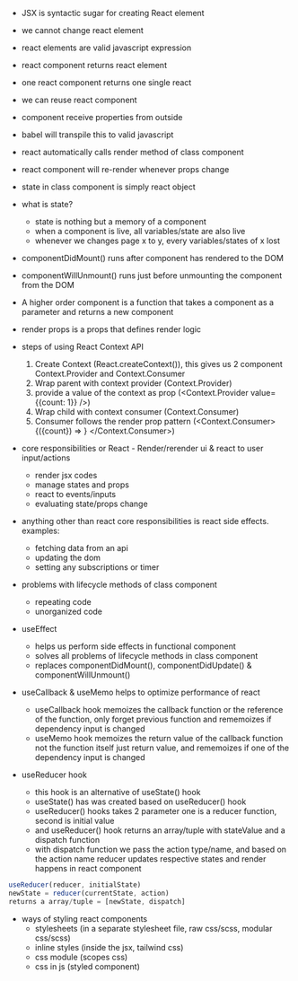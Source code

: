 - JSX is syntactic sugar for creating React element
- we cannot change react element
- react elements are valid javascript expression
- react component returns react element
- one react component returns one single react
- we can reuse react component
- component receive properties from outside
- babel will transpile this to valid javascript
- react automatically calls render method of class component
- react component will re-render whenever props change
- state in class component is simply react object

- what is state?

  - state is nothing but a memory of a component
  - when a component is live, all variables/state are also live
  - whenever we changes page x to y, every variables/states of x lost

- componentDidMount() runs after component has rendered to the DOM
- componentWillUnmount() runs just before unmounting the component from the DOM
- A higher order component is a function that takes a component as a parameter and returns a new component
- render props is a props that defines render logic

- steps of using React Context API

  1. Create Context (React.createContext()), this gives us 2 component Context.Provider and Context.Consumer
  2. Wrap parent with context provider (Context.Provider)
  3. provide a value of the context as prop (<Context.Provider value={{count: 1}} />)
  4. Wrap child with context consumer (Context.Consumer)
  5. Consumer follows the render prop pattern (<Context.Consumer> {({count}) => <ClickCounter count={count} /> } </Context.Consumer>)

- core responsibilities or React - Render/rerender ui & react to user input/actions
  - render jsx codes
  - manage states and props
  - react to events/inputs
  - evaluating state/props change
- anything other than react core responsibilities is react side effects. examples:
  - fetching data from an api
  - updating the dom
  - setting any subscriptions or timer
- problems with lifecycle methods of class component
  - repeating code
  - unorganized code
- useEffect

  - helps us perform side effects in functional component
  - solves all problems of lifecycle methods in class component
  - replaces componentDidMount(), componentDidUpdate() & componentWillUnmount()

- useCallback & useMemo helps to optimize performance of react

  - useCallback hook memoizes the callback function or the reference of the function, only forget previous function and rememoizes if dependency input is changed
  - useMemo hook memoizes the return value of the callback function not the function itself just return value, and rememoizes if one of the dependency input is changed

- useReducer hook
  - this hook is an alternative of useState() hook
  - useState() has was created based on useReducer() hook
  - useReducer() hooks takes 2 parameter one is a reducer function, second is initial value
  - and useReducer() hook returns an array/tuple with stateValue and a dispatch function
  - with dispatch function we pass the action type/name, and based on the action name reducer updates respective states and render happens in react component

```javascript
useReducer(reducer, initialState)
newState = reducer(currentState, action)
returns a array/tuple = [newState, dispatch]
```

- ways of styling react components
  - stylesheets (in a separate stylesheet file, raw css/scss, modular css/scss)
  - inline styles (inside the jsx, tailwind css)
  - css module (scopes css)
  - css in js (styled component)
